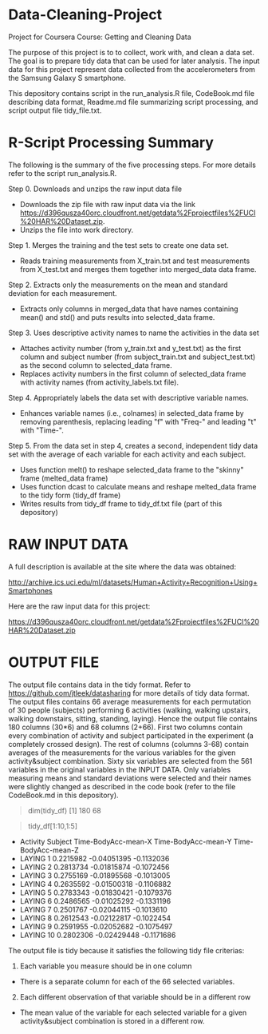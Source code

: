 Data-Cleaning-Project
=====================

Project for Coursera Course: Getting and Cleaning Data

The purpose of this project is to to collect, work with, and clean a data set. The goal is to prepare tidy data that can be used for later analysis.  The input data for this project represent data collected from the accelerometers from the Samsung Galaxy S smartphone.

This depository contains script in the run_analysis.R file, CodeBook.md file describing data format, Readme.md file summarizing script processing, and script output file tidy_file.txt.


R-Script Processing Summary
============================
The following is the summary of the five processing steps. For more details refer to the script run_analysis.R.

Step 0. Downloads and unzips the raw input data file
  - Downloads the zip file with raw input data via the link  https://d396qusza40orc.cloudfront.net/getdata%2Fprojectfiles%2FUCI%20HAR%20Dataset.zip.
  - Unzips the file into work directory.

Step 1. Merges the training and the test sets to create one data set.
  - Reads training measurements from X_train.txt and test measurements from X_test.txt and merges them together into merged_data data frame.

Step 2. Extracts only the measurements on the mean and standard deviation for each measurement.
  - Extracts only columns in merged_data that have names containing mean() and std() and puts results into selected_data frame.

Step 3. Uses descriptive activity names to name the activities in the data set
  - Attaches activity number (from y_train.txt and y_test.txt) as the first column and subject number (from subject_train.txt and subject_test.txt) as the second column to selected_data frame. 
  - Replaces activity numbers in the first column of selected_data frame with activity names (from activity_labels.txt file).

Step 4. Appropriately labels the data set with descriptive variable names.
  - Enhances variable names (i.e., colnames) in selected_data frame by removing parenthesis, replacing leading "f" with "Freq-" and leading "t" with "Time-".

Step 5. From the data set in step 4, creates a second, independent tidy data set with the average of each variable for each activity and each subject.
  - Uses function melt() to reshape selected_data frame to the "skinny" frame (melted_data frame)
  - Uses function dcast to calculate means and reshape melted_data frame to the tidy form (tidy_df frame)
  - Writes results from tidy_df frame to tidy_df.txt file (part of this depository)

RAW INPUT DATA
===========
A full description is available at the site where the data was obtained: 

http://archive.ics.uci.edu/ml/datasets/Human+Activity+Recognition+Using+Smartphones 

Here are the raw input data for this project: 

https://d396qusza40orc.cloudfront.net/getdata%2Fprojectfiles%2FUCI%20HAR%20Dataset.zip 

OUTPUT FILE
============

The output file contains data in the tidy format. Refer to https://github.com/jtleek/datasharing for more details of tidy data format. The output files contains 66 average measurements for each permutation of 30 people (subjects) performing 6 activities (walking, walking upstairs, walking downstairs, sitting, standing, laying). Hence the output file contains 180 columns (30*6) and 68 columns (2+66). First two columns contain every combination of activity and subject participated in the experiment (a completely crossed design). The rest of columns (columns 3-68) contain averages of the measurements for the various variables for the given activity&subject combination. Sixty six variables are selected from the 561 variables in the original variables in the INPUT DATA. Only variables measuring means and standard deviations were selected and their names were slightly changed as described in the code book (refer to the file CodeBook.md in this depository).

> dim(tidy_df)
[1] 180  68

> tidy_df[1:10,1:5]
*    Activity Subject Time-BodyAcc-mean-X Time-BodyAcc-mean-Y Time-BodyAcc-mean-Z
*    LAYING       1           0.2215982         -0.04051395          -0.1132036
*    LAYING       2           0.2813734         -0.01815874          -0.1072456
*    LAYING       3           0.2755169         -0.01895568          -0.1013005
*    LAYING       4           0.2635592         -0.01500318          -0.1106882
*    LAYING       5           0.2783343         -0.01830421          -0.1079376
*    LAYING       6           0.2486565         -0.01025292          -0.1331196
*    LAYING       7           0.2501767         -0.02044115          -0.1013610
*    LAYING       8           0.2612543         -0.02122817          -0.1022454
*    LAYING       9           0.2591955         -0.02052682          -0.1075497
*   LAYING      10           0.2802306         -0.02429448          -0.1171686



The output file is tidy because it satisfies the following tidy file criterias:

1. Each variable you measure should be in one column
  - There is a separate column for each of the 66 selected variables.

2. Each different observation of that variable should be in a different row
  - The mean value of the variable for each selected variable for a given activity&subject combination is stored in a different row.  

